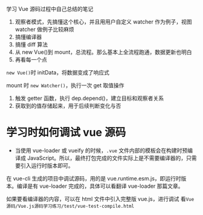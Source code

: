 学习 Vue 源码过程中自己总结的笔记

1. 观察者模式，先搞懂这个核心，并且用用户自定义 watcher 作为例子，视图 watcher 做例子比较麻烦
2. 搞懂编译器
3. 搞懂 diff 算法
4. 从 new Vue()到 mount，总流程。那么基本上全流程跑通，数据更新也明白
5. 再看每一个点

`new Vue()`时 initData，将数据变成了响应式

mount 时 `new Watcher()`，执行一次 get 取值操作

1. 触发 getter 函数，执行 dep.depend()，建立目标和观察者关系
2. 获取到的值存储起来，用于后续判断变化与否

# 学习时如何调试 vue 源码

- 当使用 vue-loader 或 vueify 的时候，`.vue` 文件内部的模板会在构建时预编译成 JavaScript。所以，最终打包完成的文件实际上是不需要编译器的，只需要引入运行时版本即可。

在 vue-cli 生成的项目中调试源码，用的是 vue.runtime.esm.js，即运行时版本。编译是有 vue-loader 完成的，具体可以看翻译 vue-loader 那篇文章。

如果要看编译器的内容，可以在 html 文件中引入完整版 vue.js，进行调试
看`Vue源码/Vue.js源码学习练习/test/vue-test-compile.html`
